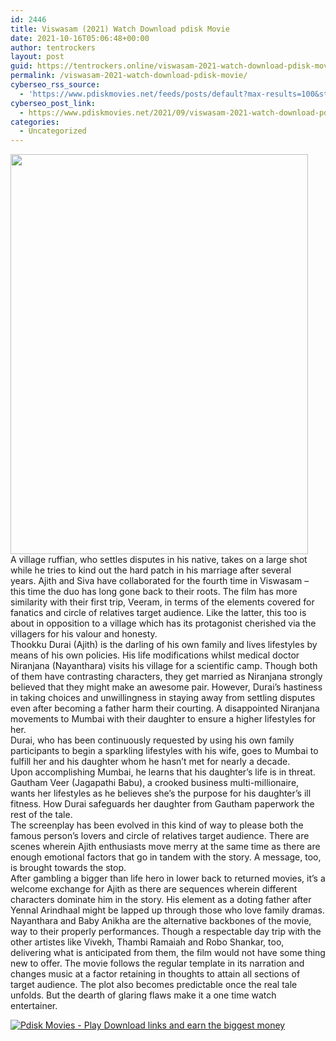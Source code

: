 ```yaml
---
id: 2446
title: Viswasam (2021) Watch Download pdisk Movie
date: 2021-10-16T05:06:48+00:00
author: tentrockers
layout: post
guid: https://tentrockers.online/viswasam-2021-watch-download-pdisk-movie/
permalink: /viswasam-2021-watch-download-pdisk-movie/
cyberseo_rss_source:
  - 'https://www.pdiskmovies.net/feeds/posts/default?max-results=100&start-index=201'
cyberseo_post_link:
  - https://www.pdiskmovies.net/2021/09/viswasam-2021-watch-download-pdisk-movie.html
categories:
  - Uncategorized
---
```

<div class="separator">
  <a href="https://1.bp.blogspot.com/-OCE1lzFymc0/YVH5CSubDAI/AAAAAAAAAY4/FccYhk5u078kkR1fP4Iw70aT1Aa8FacYgCLcBGAsYHQ/s1024/f.jpg" imageanchor="1"><img loading="lazy" border="0" data-original-height="1024" data-original-width="762" height="640" src="https://1.bp.blogspot.com/-OCE1lzFymc0/YVH5CSubDAI/AAAAAAAAAY4/FccYhk5u078kkR1fP4Iw70aT1Aa8FacYgCLcBGAsYHQ/w476-h640/f.jpg" width="476" /></a>
</div>

<div>
  <span>A village ruffian, who settles disputes in his native, takes on a large shot while he tries to kind out the hard patch in his marriage after several years.&nbsp;</span><span>Ajith and Siva have collaborated for the fourth time in Viswasam &#8211; this time the duo has long gone back to their roots. The film has more similarity with their first trip, Veeram, in terms of the elements covered for fanatics and circle of relatives target audience. Like the latter, this too is about in opposition to a village which has its protagonist cherished via the villagers for his valour and honesty.</span>
</div>

<div>
  <span>Thookku Durai (Ajith) is the darling of his own family and lives lifestyles by means of his own policies. His life modifications whilst medical doctor Niranjana (Nayanthara) visits his village for a scientific camp. Though both of them have contrasting characters, they get married as Niranjana strongly believed that they might make an awesome pair. However, Durai&#8217;s hastiness in taking choices and unwillingness in staying away from settling disputes even after becoming a father harm their courting. A disappointed Niranjana movements to Mumbai with their daughter to ensure a higher lifestyles for her.</span>
</div>

<div>
  <span>Durai, who has been continuously requested by using his own family participants to begin a sparkling lifestyles with his wife, goes to Mumbai to fulfill her and his daughter whom he hasn&#8217;t met for nearly a decade.</span>
</div>

<div>
  <span>Upon accomplishing Mumbai, he learns that his daughter&#8217;s life is in threat. Gautham Veer (Jagapathi Babu), a crooked business multi-millionaire, wants her lifestyles as he believes she&#8217;s the purpose for his daughter&#8217;s ill fitness. How Durai safeguards her daughter from Gautham paperwork the rest of the tale.</span>
</div>

<div>
  <span>The screenplay has been evolved in this kind of way to please both the famous person&#8217;s lovers and circle of relatives target audience. There are scenes wherein Ajith enthusiasts move merry at the same time as there are enough emotional factors that go in tandem with the story. A message, too, is brought towards the stop.</span>
</div>

<div>
  <span>After gambling a bigger than life hero in lower back to returned movies, it&#8217;s a welcome exchange for Ajith as there are sequences wherein different characters dominate him in the story. His element as a doting father after Yennal Arindhaal might be lapped up through those who love family dramas. Nayanthara and Baby Anikha are the alternative backbones of the movie, way to their properly performances. Though a respectable day trip with the other artistes like Vivekh, Thambi Ramaiah and Robo Shankar, too, delivering what is anticipated from them, the film would not have some thing new to offer. The movie follows the regular template in its narration and changes music at a factor retaining in thoughts to attain all sections of target audience. The plot also becomes predictable once the real tale unfolds. But the dearth of glaring flaws make it a one time watch entertainer.</span>
</div>

[![](https://1.bp.blogspot.com/-a93bp85aB6g/YUXjACCiX3I/AAAAAAAAbQE/GHmPI7h0af0tqn6tYzd0cdrDv9Hu9LUSACLcBGAsYHQ/s16000/Play_it_New-removebg-preview.png "Pdisk Movies - Play Download links and earn the biggest money")](https://pdisklink.com/1/bnYybHdoMDA0MTM0?dn=1)